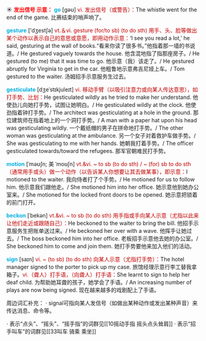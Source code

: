 ☀ <font color="red">**发出信号 示意：**</font>
<font color="sky blue">**go**</font> [ɡəʊ] 
<font color="#c00000">vi. 发出信号（或警告）：</font>The whistle went for the end of the game. 比赛结束的哨声响了。

<font color="sky blue">**gesture**</font> ['dӡestʃə] 
<font color="#c00000">vt.＆vi. gesture (for/to sb) (to do sth) 用手、头、脸等做出某个动作以表示自己的意思或意愿，即用动作示意：</font>‘I see you read a lot,’ he said, gesturing at the wall of books.“看来你读了很多书。”他指着那一墙的书说道。/ He gestured vaguely towards the house. 他含混地指了指那座房子。/ He gestured (to me) that it was time to go. 他示意（我）该走了。/ He gestured abruptly for Virginia to get in the car. 他粗鲁地示意弗吉尼娅上车。/ Tom gestured to the waiter. 汤姆招手示意服务生过去。
                      
<font color="sky blue">**gesticulate**</font> [dʒeˈstɪkjuleɪt]
<font color="#c00000">vi. 移动手臂（以吸引注意力或向某人传达意思），如打手势、比划：</font>He gesticulated wildly as he tried to make her understand. 他使劲儿向她打手势，试图让她明白。/ He gesticulated wildly at the clock. 他使劲指着钟打手势。/ The architect was gesticulating at a hole in the ground. 那位建筑师在指着地上的一个洞打手势。/ A man with a paper hat upon his head was gesticulating wildly. 一个戴纸帽的男子在拼命地打手势。/ The other woman was gesticulating at the ambulance. 另一个女子对着救护车做手势。/ She was gesticulating to me with her hands. 她朝我打着手势。/ The officer gesticulated towards/toward the refugees. 那军官朝难民打手势。

<font color="sky blue">**motion**</font> [ˈməʊʃn; 美 ˈmoʊʃn]
<font color="#c00000">vt.&vi. ~ to sb (to do sth) / ~ (for) sb to do sth（通常用手或头）做一个动作（以告诉某人你想要让其去做某事），即示意：</font>I motioned to the waiter. 我向侍者打了个手势。/ He motioned for us to follow him. 他示意我们跟他走。/ She motioned him into her office. 她示意他到她办公室来。/ She motioned for the locked front doors to be opened. 她示意把锁着的前门打开。           

<font color="sky blue">**beckon**</font> [ˈbekən]
<font color="#c00000">vt.&vi. ~ to sb (to do sth) 用手指或手向某人示意（尤指以此来让他们走近或跟随自己）：</font>He beckoned to the waiter to bring the bill. 他招手示意服务生把账单送过来。/ He beckoned her over with a wave. 他挥手让她过去。/ The boss beckoned him into her office. 老板招手示意他去她的办公室。/ She beckoned him to come and join them. 她打手势要他来加入他们的活动。           

<font color="sky blue">**sign**</font> [saɪn]
<font color="#c00000">vi. ~ (to sb) (to do sth) 向某人示意（尤指打手势）：</font>The hotel manager signed to the porter to pick up my case. 旅馆经理示意行李工替我拿箱子。<font color="#c00000">vi.（聋人）打手语，（向聋人）打手语：</font>She learnt to sign to help her deaf child. 为帮助她耳聋的孩子，她学会了手语。/ An increasing number of plays are now being signed. 现在越来越多的戏剧配上了手语。
           
周边词汇补充：
· signal可指向某人发信号（如做出某种动作或发出某种声音）来传达消息、命令等。

· 表示“点头”、“摇头”、“摇手指”的词群见[[10摇动手指 摇头点头耸肩]]
· 表示“招手叫车”的词群见[[33叫车 骑乘 乘坐]]
